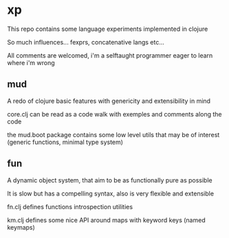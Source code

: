 # xp

This repo contains some language experiments implemented in clojure

So much influences... fexprs, concatenative langs etc...

All comments are welcomed, i'm a selftaught programmer eager to learn where i'm wrong


## mud

A redo of clojure basic features with genericity and extensibility in mind

core.clj can be read as a code walk with exemples and comments along the code

the mud.boot package contains some low level utils that may be of interest (generic functions, minimal type system)


## fun

A dynamic object system, that aim to be as functionally pure as possible

It is slow but has a compelling syntax, also is very flexible and extensible


fn.clj defines functions introspection utilities

km.clj defines some nice API around maps with keyword keys (named keymaps)






